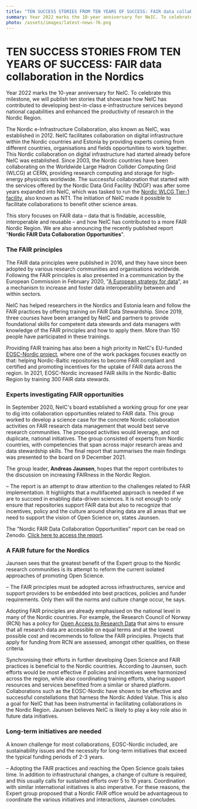 ```yaml
---
title: "TEN SUCCESS STORIES FROM TEN YEARS OF SUCCESS: FAIR data collaboration in the Nordics"
summary: Year 2022 marks the 10-year anniversary for NeIC. To celebrate this milestone, we will publish ten stories that showcase how NeIC has contributed to a more competitive Nordic Region. This story focuses on FAIR data principles and how NeIC has contributed to a more FAIR Nordic Region.
photo: /assets/images/latest-news-76.png
---
```


TEN SUCCESS STORIES FROM TEN YEARS OF SUCCESS: FAIR data collaboration in the Nordics
===========================

Year 2022 marks the 10-year anniversary for NeIC. To celebrate this milestone, we will publish ten stories that showcase how NeIC has contributed to developing best-in-class e-infrastructure services beyond national capabilities and enhanced the productivity of research in the Nordic Region. 

The Nordic e-Infrastructure Collaboration, also known as NeIC, was established in 2012. NeIC facilitates collaboration on digital infrastructure within the Nordic countries and Estonia by providing experts coming from different countries, organisations and fields opportunities to work together. This Nordic collaboration on digital infrastructure had started already before NeIC was established. Since 2003, the Nordic countries have been collaborating on the Worldwide Large Hadron Collider Computing Grid (WLCG) at CERN, providing research computing and storage for high-energy physicists worldwide. The successful collaboration that started with the services offered by the Nordic Data Grid Facility (NDGF) was after some years expanded into NeIC, which was tasked to run the [Nordic WLCG Tier-1 facility](https://neic.no/nt1/), also known as NT1. The initiation of NeIC made it possible to facilitate collaborations to benefit other science areas.

This story focuses on FAIR data – data that is findable, accessible, interoperable and reusable – and how NeIC has contributed to a more FAIR Nordic Region. We are also announcing the recently published report "**Nordic FAIR Data Collaboration Opportunities**".

### The FAIR principles

The FAIR data principles were published in 2016, and they have since been adopted by various research communities and organisations worldwide. Following the FAIR principles is also presented in a communication by the European Commission in February 2020, "[A European strategy for data](https://eur-lex.europa.eu/legal-content/EN/TXT/PDF/?uri=CELEX:52020DC0066&from=EN)", as a mechanism to increase and foster data interoperability between and within sectors.

NeIC has helped researchers in the Nordics and Estonia learn and follow the FAIR practices by offering training on FAIR Data Stewardship. Since 2019, three courses have been arranged by NeIC and partners to provide foundational skills for competent data stewards and data managers with knowledge of the FAIR principles and how to apply them. More than 150 people have participated in these trainings. 

Providing FAIR training has also been a high priority in NeIC's EU-funded [EOSC-Nordic project](https://neic.no/eosc-nordic/), where one of the work packages focuses exactly on that: helping Nordic-Baltic repositories to become FAIR compliant and certified and promoting incentives for the uptake of FAIR data across the region. In 2021, EOSC-Nordic increased FAIR skills in the Nordic-Baltic Region by training 300 FAIR data stewards.

### Experts investigating FAIR opportunities

In September 2020, NeIC's board established a working group for one year to dig into collaboration opportunities related to FAIR data. This group worked to develop a science case for the concrete Nordic collaboration activities on FAIR research data management that would best serve research communities. The proposed activities would leverage, and not duplicate, national initiatives. The group consisted of experts from Nordic countries, with competencies that span across major research areas and data stewardship skills. The final report that summarises the main findings was presented to the board on 9 December 2021.

The group leader, **Andreas Jaunsen**, hopes that the report contributes to the discussion on increasing FAIRness in the Nordic Region. 

– The report is an attempt to draw attention to the challenges related to FAIR implementation. It highlights that a multifaceted approach is needed if we are to succeed in enabling data-driven sciences. It is not enough to only ensure that repositories support FAIR data but also to recognize that incentives, policy and the culture around sharing data are all areas that we need to support the vision of Open Science on, states Jaunsen. 

The "Nordic FAIR Data Collaboration Opportunities" report can be read on Zenodo. [Click here to access the report](https://doi.org/10.5281/zenodo.6476940). 

### A FAIR future for the Nordics

Jaunsen sees that the greatest benefit of the Expert group to the Nordic research communities is its attempt to reform the current isolated approaches of promoting Open Science. 

– The FAIR principles must be adopted across infrastructures, service and support providers to be embedded into best practices, policies and funder requirements. Only then will the norms and culture change occur, he says. 

Adopting FAIR principles are already emphasised on the national level in many of the Nordic countries. For example, the Research Council of Norway (RCN) has a policy for [Open Access to Research Data](https://www.forskningsradet.no/contentassets/e4cd6d2c23cf49d4989bb10c5eea087a/the-research-council-of-norways-policy-for-open-access-to-research-data.pdf) that aims to ensure that all research data are accessible on equal terms and at the lowest possible cost and recommends to follow the FAIR principles.  Projects that apply for funding from RCN are assessed, amongst other qualities, on these criteria.

Synchronising their efforts in further developing Open Science and FAIR practices is beneficial to the Nordic countries. According to Jaunsen, such efforts would be most effective if policies and incentives were harmonized across the region, while also coordinating training efforts, sharing support resources and services benefitted from a similar or shared platform. Collaborations such as the EOSC-Nordic have shown to be effective and successful constellations that harness the Nordic Added Value. This is also a goal for NeIC that has been instrumental in facilitating collaborations in the Nordic Region. Jaunsen believes NeIC is likely to play a key role also in future data initiatives.

### Long-term initiatives are needed

A known challenge for most collaborations, EOSC-Nordic included, are sustainability issues and the necessity for long-term initiatives that exceed the typical funding periods of 2-3 years. 

– Adopting the FAIR practices and reaching the Open Science goals takes time. In addition to infrastructural changes, a change of culture is required, and this usually calls for sustained efforts over 5 to 10 years. Coordination with similar international initiatives is also imperative. For these reasons, the Expert group proposed that a Nordic FAIR office would be advantageous to coordinate the various initiatives and interactions, Jaunsen concludes. 